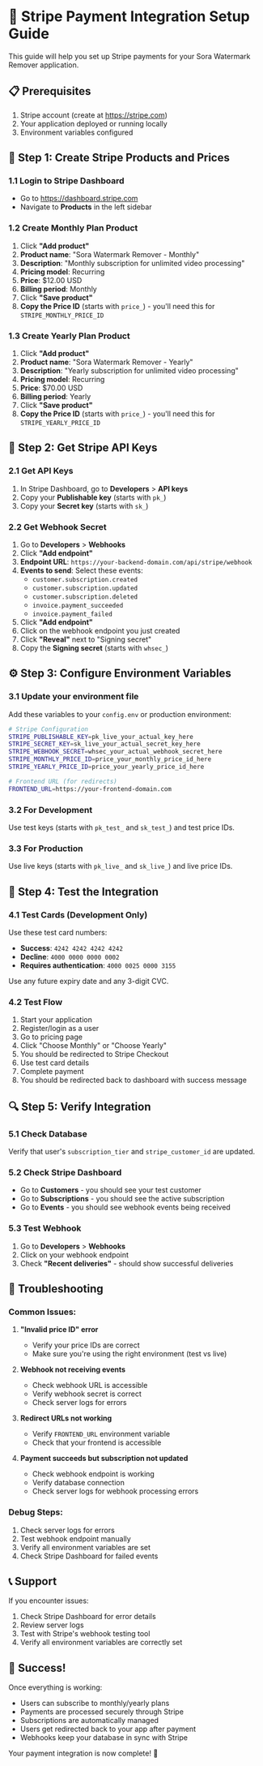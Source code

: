 # 🚀 Stripe Payment Integration Setup Guide

This guide will help you set up Stripe payments for your Sora Watermark Remover application.

## 📋 Prerequisites

1. Stripe account (create at https://stripe.com)
2. Your application deployed or running locally
3. Environment variables configured

## 🔧 Step 1: Create Stripe Products and Prices

### 1.1 Login to Stripe Dashboard
- Go to https://dashboard.stripe.com
- Navigate to **Products** in the left sidebar

### 1.2 Create Monthly Plan Product
1. Click **"Add product"**
2. **Product name**: "Sora Watermark Remover - Monthly"
3. **Description**: "Monthly subscription for unlimited video processing"
4. **Pricing model**: Recurring
5. **Price**: $12.00 USD
6. **Billing period**: Monthly
7. Click **"Save product"**
8. **Copy the Price ID** (starts with `price_`) - you'll need this for `STRIPE_MONTHLY_PRICE_ID`

### 1.3 Create Yearly Plan Product
1. Click **"Add product"**
2. **Product name**: "Sora Watermark Remover - Yearly"
3. **Description**: "Yearly subscription for unlimited video processing"
4. **Pricing model**: Recurring
5. **Price**: $70.00 USD
6. **Billing period**: Yearly
7. Click **"Save product"**
8. **Copy the Price ID** (starts with `price_`) - you'll need this for `STRIPE_YEARLY_PRICE_ID`

## 🔑 Step 2: Get Stripe API Keys

### 2.1 Get API Keys
1. In Stripe Dashboard, go to **Developers** > **API keys**
2. Copy your **Publishable key** (starts with `pk_`)
3. Copy your **Secret key** (starts with `sk_`)

### 2.2 Get Webhook Secret
1. Go to **Developers** > **Webhooks**
2. Click **"Add endpoint"**
3. **Endpoint URL**: `https://your-backend-domain.com/api/stripe/webhook`
4. **Events to send**: Select these events:
   - `customer.subscription.created`
   - `customer.subscription.updated`
   - `customer.subscription.deleted`
   - `invoice.payment_succeeded`
   - `invoice.payment_failed`
5. Click **"Add endpoint"**
6. Click on the webhook endpoint you just created
7. Click **"Reveal"** next to "Signing secret"
8. Copy the **Signing secret** (starts with `whsec_`)

## ⚙️ Step 3: Configure Environment Variables

### 3.1 Update your environment file
Add these variables to your `config.env` or production environment:

```bash
# Stripe Configuration
STRIPE_PUBLISHABLE_KEY=pk_live_your_actual_key_here
STRIPE_SECRET_KEY=sk_live_your_actual_secret_key_here
STRIPE_WEBHOOK_SECRET=whsec_your_actual_webhook_secret_here
STRIPE_MONTHLY_PRICE_ID=price_your_monthly_price_id_here
STRIPE_YEARLY_PRICE_ID=price_your_yearly_price_id_here

# Frontend URL (for redirects)
FRONTEND_URL=https://your-frontend-domain.com
```

### 3.2 For Development
Use test keys (starts with `pk_test_` and `sk_test_`) and test price IDs.

### 3.3 For Production
Use live keys (starts with `pk_live_` and `sk_live_`) and live price IDs.

## 🧪 Step 4: Test the Integration

### 4.1 Test Cards (Development Only)
Use these test card numbers:
- **Success**: `4242 4242 4242 4242`
- **Decline**: `4000 0000 0000 0002`
- **Requires authentication**: `4000 0025 0000 3155`

Use any future expiry date and any 3-digit CVC.

### 4.2 Test Flow
1. Start your application
2. Register/login as a user
3. Go to pricing page
4. Click "Choose Monthly" or "Choose Yearly"
5. You should be redirected to Stripe Checkout
6. Use test card details
7. Complete payment
8. You should be redirected back to dashboard with success message

## 🔍 Step 5: Verify Integration

### 5.1 Check Database
Verify that user's `subscription_tier` and `stripe_customer_id` are updated.

### 5.2 Check Stripe Dashboard
- Go to **Customers** - you should see your test customer
- Go to **Subscriptions** - you should see the active subscription
- Go to **Events** - you should see webhook events being received

### 5.3 Test Webhook
1. Go to **Developers** > **Webhooks**
2. Click on your webhook endpoint
3. Check **"Recent deliveries"** - should show successful deliveries

## 🚨 Troubleshooting

### Common Issues:

1. **"Invalid price ID" error**
   - Verify your price IDs are correct
   - Make sure you're using the right environment (test vs live)

2. **Webhook not receiving events**
   - Check webhook URL is accessible
   - Verify webhook secret is correct
   - Check server logs for errors

3. **Redirect URLs not working**
   - Verify `FRONTEND_URL` environment variable
   - Check that your frontend is accessible

4. **Payment succeeds but subscription not updated**
   - Check webhook endpoint is working
   - Verify database connection
   - Check server logs for webhook processing errors

### Debug Steps:
1. Check server logs for errors
2. Test webhook endpoint manually
3. Verify all environment variables are set
4. Check Stripe Dashboard for failed events

## 📞 Support

If you encounter issues:
1. Check Stripe Dashboard for error details
2. Review server logs
3. Test with Stripe's webhook testing tool
4. Verify all environment variables are correctly set

## 🎉 Success!

Once everything is working:
- Users can subscribe to monthly/yearly plans
- Payments are processed securely through Stripe
- Subscriptions are automatically managed
- Users get redirected back to your app after payment
- Webhooks keep your database in sync with Stripe

Your payment integration is now complete! 🚀
